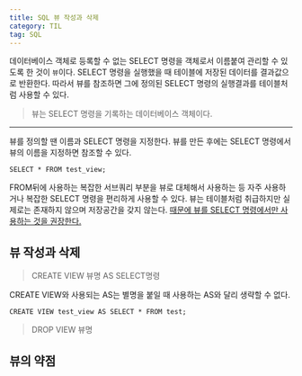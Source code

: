 ```yaml
---
title: SQL 뷰 작성과 삭제
category: TIL
tag: SQL
---
```


데이터베이스 객체로 등록할 수 없는 SELECT 명령을 객체로서 이름붙여 관리할 수 있도록 한 것이 `뷰`이다. SELECT 명령을 실행했을 때 테이블에 저장된 데이터를 결과값으로 반환한다. 따라서 뷰를 참조하면 그에 정의된 SELECT 명령의 실행결과를 테이블처럼 사용할 수 있다. 

> 뷰는 SELECT 명령을 기록하는 데이터베이스 객체이다.

---

뷰를 정의할 땐 이름과 SELECT 명령을 지정한다. 뷰를 만든 후에는 SELECT 명령에서 뷰의 이름을 지정하면 참조할 수 있다.

```
SELECT * FROM test_view;
```

FROM뒤에 사용하는 복잡한 서브쿼리 부분을 뷰로 대체해서 사용하는 등 자주 사용하거나 복잡한 SELECT 명령을 편리하게 사용할 수 있다. 뷰는 테이블처럼 취급하지만 실제로는 존재하지 않으며 저장공간을 갖지 않는다. <u>때문에 뷰를 SELECT 명령에서만 사용하는 것을 권장한다. </u>

## 뷰 작성과 삭제

>CREATE VIEW 뷰명 AS SELECT명령

CREATE VIEW와 사용되는 AS는 별명을 붙일 때 사용하는 AS와 달리 생략할 수 없다.

```
CREATE VIEW test_view AS SELECT * FROM test;
```

>DROP VIEW 뷰명

## 뷰의 약점

